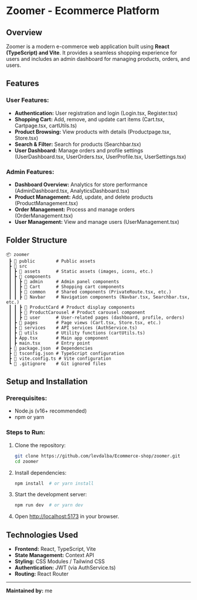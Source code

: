 # Zoomer - Ecommerce Platform

## Overview
Zoomer is a modern e-commerce web application built using **React (TypeScript) and Vite**. It provides a seamless shopping experience for users and includes an admin dashboard for managing products, orders, and users.

## Features
### User Features:
- **Authentication:** User registration and login (Login.tsx, Register.tsx)
- **Shopping Cart:** Add, remove, and update cart items (Cart.tsx, Cartpage.tsx, cartUtils.ts)
- **Product Browsing:** View products with details (Productpage.tsx, Store.tsx)
- **Search & Filter:** Search for products (Searchbar.tsx)
- **User Dashboard:** Manage orders and profile settings (UserDashboard.tsx, UserOrders.tsx, UserProfile.tsx, UserSettings.tsx)

### Admin Features:
- **Dashboard Overview:** Analytics for store performance (AdminDashboard.tsx, AnalyticsDashboard.tsx)
- **Product Management:** Add, update, and delete products (ProductManagement.tsx)
- **Order Management:** Process and manage orders (OrderManagement.tsx)
- **User Management:** View and manage users (UserManagement.tsx)

## Folder Structure
```
📦 zoomer
 ┣ 📂 public        # Public assets
 ┣ 📂 src
 ┃ ┣ 📂 assets      # Static assets (images, icons, etc.)
 ┃ ┣ 📂 components
 ┃ ┃ ┣ 📂 admin     # Admin panel components
 ┃ ┃ ┣ 📂 Cart      # Shopping cart components
 ┃ ┃ ┣ 📂 common    # Shared components (PrivateRoute.tsx, etc.)
 ┃ ┃ ┣ 📂 Navbar    # Navigation components (Navbar.tsx, Searchbar.tsx, etc.)
 ┃ ┃ ┣ 📂 ProductCard # Product display components
 ┃ ┃ ┣ 📂 ProductCarousel # Product carousel component
 ┃ ┃ ┣ 📂 user      # User-related pages (dashboard, profile, orders)
 ┃ ┣ 📂 pages       # Page views (Cart.tsx, Store.tsx, etc.)
 ┃ ┣ 📂 services    # API services (AuthService.ts)
 ┃ ┣ 📂 utils       # Utility functions (cartUtils.ts)
 ┃ ┣ App.tsx       # Main app component
 ┃ ┣ main.tsx      # Entry point
 ┣ 📜 package.json  # Dependencies
 ┣ 📜 tsconfig.json # TypeScript configuration
 ┣ 📜 vite.config.ts # Vite configuration
 ┗ 📜 .gitignore    # Git ignored files
```

## Setup and Installation
### Prerequisites:
- Node.js (v16+ recommended)
- npm or yarn

### Steps to Run:
1. Clone the repository:
   ```sh
   git clone https://github.com/levdalba/Ecommerce-shop/zoomer.git
   cd zoomer
   ```
2. Install dependencies:
   ```sh
   npm install  # or yarn install
   ```
3. Start the development server:
   ```sh
   npm run dev  # or yarn dev
   ```
4. Open [http://localhost:5173](http://localhost:5173) in your browser.

## Technologies Used
- **Frontend:** React, TypeScript, Vite
- **State Management:** Context API
- **Styling:** CSS Modules / Tailwind CSS
- **Authentication:** JWT (via AuthService.ts)
- **Routing:** React Router

---
**Maintained by:** me

